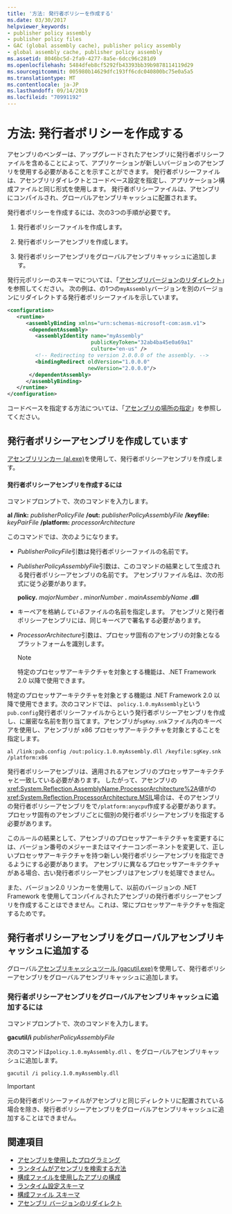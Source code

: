 ```yaml
---
title: '方法: 発行者ポリシーを作成する'
ms.date: 03/30/2017
helpviewer_keywords:
- publisher policy assembly
- publisher policy files
- GAC (global assembly cache), publisher policy assembly
- global assembly cache, publisher policy assembly
ms.assetid: 8046bc5d-2fa9-4277-8a5e-6dcc96c281d9
ms.openlocfilehash: 5484dfeb8cf5292fb43393bb39b9878114119d29
ms.sourcegitcommit: 005980b14629dfc193ff6cdc040800bc75e0a5a5
ms.translationtype: MT
ms.contentlocale: ja-JP
ms.lasthandoff: 09/14/2019
ms.locfileid: "70991192"
---
```

# <a name="how-to-create-a-publisher-policy"></a>方法: 発行者ポリシーを作成する

アセンブリのベンダーは、アップグレードされたアセンブリに発行者ポリシーファイルを含めることによって、アプリケーションが新しいバージョンのアセンブリを使用する必要があることを示すことができます。 発行者ポリシーファイルは、アセンブリリダイレクトとコードベース設定を指定し、アプリケーション構成ファイルと同じ形式を使用します。 発行者ポリシーファイルは、アセンブリにコンパイルされ、グローバルアセンブリキャッシュに配置されます。

発行者ポリシーを作成するには、次の3つの手順が必要です。

1. 発行者ポリシーファイルを作成します。

2. 発行者ポリシーアセンブリを作成します。

3. 発行者ポリシーアセンブリをグローバルアセンブリキャッシュに追加します。

発行元ポリシーのスキーマについては、「[アセンブリバージョンのリダイレクト](redirect-assembly-versions.md)」を参照してください。 次の例は、の1つの`myAssembly`バージョンを別のバージョンにリダイレクトする発行者ポリシーファイルを示しています。

```xml
<configuration>
   <runtime>
      <assemblyBinding xmlns="urn:schemas-microsoft-com:asm.v1">
       <dependentAssembly>
         <assemblyIdentity name="myAssembly"
                           publicKeyToken="32ab4ba45e0a69a1"
                           culture="en-us" />
         <!-- Redirecting to version 2.0.0.0 of the assembly. -->
         <bindingRedirect oldVersion="1.0.0.0"
                          newVersion="2.0.0.0"/>
       </dependentAssembly>
      </assemblyBinding>
   </runtime>
</configuration>
```

コードベースを指定する方法については、「[アセンブリの場所の指定](specify-assembly-location.md)」を参照してください。

## <a name="creating-the-publisher-policy-assembly"></a>発行者ポリシーアセンブリを作成しています

[アセンブリリンカー (al.exe)](../tools/al-exe-assembly-linker.md)を使用して、発行者ポリシーアセンブリを作成します。

#### <a name="to-create-a-publisher-policy-assembly"></a>発行者ポリシーアセンブリを作成するには

コマンドプロンプトで、次のコマンドを入力します。

**al /link:** *publisherPolicyFile* **/out:** *publisherPolicyAssemblyFile* **/keyfile:** *keyPairFile* **/platform:** *processorArchitecture*

このコマンドでは、次のようになります。

- *PublisherPolicyFile*引数は発行者ポリシーファイルの名前です。

- *PublisherPolicyAssemblyFile*引数は、このコマンドの結果として生成される発行者ポリシーアセンブリの名前です。 アセンブリファイル名は、次の形式に従う必要があります。

  **policy.** *majorNumber* **.** *minorNumber* **.** *mainAssemblyName* **.dll**

- キーペアを格納*している*ファイルの名前を指定します。 アセンブリと発行者ポリシーアセンブリには、同じキーペアで署名する必要があります。

- *ProcessorArchitecture*引数は、プロセッサ固有のアセンブリの対象となるプラットフォームを識別します。

  > [!NOTE]
  > 特定のプロセッサアーキテクチャを対象とする機能は、.NET Framework 2.0 以降で使用できます。

特定のプロセッサアーキテクチャを対象とする機能は .NET Framework 2.0 以降で使用できます。次のコマンドでは、 `policy.1.0.myAssembly`という`pub.config`発行者ポリシーファイルからという発行者ポリシーアセンブリを作成し、に厳密な名前を割り当てます。アセンブリが`sgKey.snk`ファイル内のキーペアを使用し、アセンブリが x86 プロセッサアーキテクチャを対象とすることを指定します。

```
al /link:pub.config /out:policy.1.0.myAssembly.dll /keyfile:sgKey.snk /platform:x86
```

発行者ポリシーアセンブリは、適用されるアセンブリのプロセッサアーキテクチャと一致している必要があります。 したがって、アセンブリの<xref:System.Reflection.AssemblyName.ProcessorArchitecture%2A>値がの<xref:System.Reflection.ProcessorArchitecture.MSIL>場合は、そのアセンブリの発行者ポリシーアセンブリをで`/platform:anycpu`作成する必要があります。 プロセッサ固有のアセンブリごとに個別の発行者ポリシーアセンブリを指定する必要があります。

このルールの結果として、アセンブリのプロセッサアーキテクチャを変更するには、バージョン番号のメジャーまたはマイナーコンポーネントを変更して、正しいプロセッサアーキテクチャを持つ新しい発行者ポリシーアセンブリを指定できるようにする必要があります。 アセンブリに異なるプロセッサアーキテクチャがある場合、古い発行者ポリシーアセンブリはアセンブリを処理できません。

また、バージョン2.0 リンカーを使用して、以前のバージョンの .NET Framework を使用してコンパイルされたアセンブリの発行者ポリシーアセンブリを作成することはできません。これは、常にプロセッサアーキテクチャを指定するためです。

## <a name="adding-the-publisher-policy-assembly-to-the-global-assembly-cache"></a>発行者ポリシーアセンブリをグローバルアセンブリキャッシュに追加する

グローバル[アセンブリキャッシュツール (gacutil.exe)](../tools/gacutil-exe-gac-tool.md)を使用して、発行者ポリシーアセンブリをグローバルアセンブリキャッシュに追加します。

### <a name="to-add-the-publisher-policy-assembly-to-the-global-assembly-cache"></a>発行者ポリシーアセンブリをグローバルアセンブリキャッシュに追加するには

コマンドプロンプトで、次のコマンドを入力します。

**gacutil/i**  *publisherPolicyAssemblyFile*

次のコマンドは`policy.1.0.myAssembly.dll` 、をグローバルアセンブリキャッシュに追加します。

```
gacutil /i policy.1.0.myAssembly.dll
```

> [!IMPORTANT]
> 元の発行者ポリシーファイルがアセンブリと同じディレクトリに配置されている場合を除き、発行者ポリシーアセンブリをグローバルアセンブリキャッシュに追加することはできません。

## <a name="see-also"></a>関連項目

- [アセンブリを使用したプログラミング](../../standard/assembly/program.md)
- [ランタイムがアセンブリを検索する方法](../deployment/how-the-runtime-locates-assemblies.md)
- [構成ファイルを使用したアプリの構成](index.md)
- [ランタイム設定スキーマ](./file-schema/runtime/index.md)
- [構成ファイル スキーマ](./file-schema/index.md)
- [アセンブリ バージョンのリダイレクト](redirect-assembly-versions.md)
